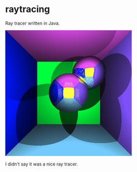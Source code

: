 # raytracing

Ray tracer written in Java.

![Sample image](https://raw.githubusercontent.com/ekner/raytracing/master/sample.png)

I didn't say it was a nice ray tracer.
